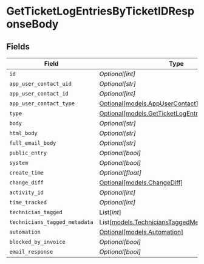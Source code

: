 # GetTicketLogEntriesByTicketIDResponseBody


## Fields

| Field                                                                                                | Type                                                                                                 | Required                                                                                             | Description                                                                                          |
| ---------------------------------------------------------------------------------------------------- | ---------------------------------------------------------------------------------------------------- | ---------------------------------------------------------------------------------------------------- | ---------------------------------------------------------------------------------------------------- |
| `id`                                                                                                 | *Optional[int]*                                                                                      | :heavy_minus_sign:                                                                                   | N/A                                                                                                  |
| `app_user_contact_uid`                                                                               | *Optional[str]*                                                                                      | :heavy_minus_sign:                                                                                   | N/A                                                                                                  |
| `app_user_contact_id`                                                                                | *Optional[int]*                                                                                      | :heavy_minus_sign:                                                                                   | N/A                                                                                                  |
| `app_user_contact_type`                                                                              | [Optional[models.AppUserContactType]](../models/appusercontacttype.md)                               | :heavy_minus_sign:                                                                                   | N/A                                                                                                  |
| `type`                                                                                               | [Optional[models.GetTicketLogEntriesByTicketIDType]](../models/getticketlogentriesbyticketidtype.md) | :heavy_minus_sign:                                                                                   | N/A                                                                                                  |
| `body`                                                                                               | *Optional[str]*                                                                                      | :heavy_minus_sign:                                                                                   | N/A                                                                                                  |
| `html_body`                                                                                          | *Optional[str]*                                                                                      | :heavy_minus_sign:                                                                                   | N/A                                                                                                  |
| `full_email_body`                                                                                    | *Optional[str]*                                                                                      | :heavy_minus_sign:                                                                                   | N/A                                                                                                  |
| `public_entry`                                                                                       | *Optional[bool]*                                                                                     | :heavy_minus_sign:                                                                                   | N/A                                                                                                  |
| `system`                                                                                             | *Optional[bool]*                                                                                     | :heavy_minus_sign:                                                                                   | N/A                                                                                                  |
| `create_time`                                                                                        | *Optional[float]*                                                                                    | :heavy_minus_sign:                                                                                   | N/A                                                                                                  |
| `change_diff`                                                                                        | [Optional[models.ChangeDiff]](../models/changediff.md)                                               | :heavy_minus_sign:                                                                                   | N/A                                                                                                  |
| `activity_id`                                                                                        | *Optional[int]*                                                                                      | :heavy_minus_sign:                                                                                   | N/A                                                                                                  |
| `time_tracked`                                                                                       | *Optional[int]*                                                                                      | :heavy_minus_sign:                                                                                   | N/A                                                                                                  |
| `technician_tagged`                                                                                  | List[*int*]                                                                                          | :heavy_minus_sign:                                                                                   | N/A                                                                                                  |
| `technicians_tagged_metadata`                                                                        | List[[models.TechniciansTaggedMetadata](../models/technicianstaggedmetadata.md)]                     | :heavy_minus_sign:                                                                                   | N/A                                                                                                  |
| `automation`                                                                                         | [Optional[models.Automation]](../models/automation.md)                                               | :heavy_minus_sign:                                                                                   | N/A                                                                                                  |
| `blocked_by_invoice`                                                                                 | *Optional[bool]*                                                                                     | :heavy_minus_sign:                                                                                   | N/A                                                                                                  |
| `email_response`                                                                                     | *Optional[bool]*                                                                                     | :heavy_minus_sign:                                                                                   | N/A                                                                                                  |